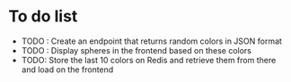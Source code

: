 # To do list

- TODO : Create an endpoint that returns random colors in JSON format
- TODO : Display spheres in the frontend based on these colors
- TODO: Store the last 10 colors on Redis and retrieve them from there and load on the frontend
